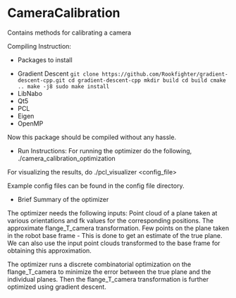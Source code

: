 # CameraCalibration
Contains methods for calibrating a camera

Compiling Instruction:

- Packages to install

* Gradient Descent
`
git clone https://github.com/Rookfighter/gradient-descent-cpp.git
cd gradient-descent-cpp
mkdir build
cd build
cmake ..
make -j8
sudo make install
`
* LibNabo
* Qt5
* PCL
* Eigen
* OpenMP

Now this package should be compiled without any hassle.

- Run Instructions:
For running the optimizer do the following,
./camera_calibration_optimization <config file>

For visualizing the results, do 
./pcl_visualizer <config_file>

Example config files can be found in the config file directory.

- Brief Summary of the optimizer

The optimizer needs the following inputs:
 Point cloud of a plane taken at various orientations and fk values for the corresponding positions. 
 The approximate flange_T_camera transformation.
 Few points on the plane taken in the robot base frame - This is done to get an estimate of the true plane. We can
 also use the input point clouds transformed to the base frame for obtaining this approximation.

 The optimizer runs a discrete combinatorial optimization on the flange_T_camera to minimize the error between the true plane and the individual planes.
 Then the flange_T_camera transformation is further optimized using gradient descent. 

